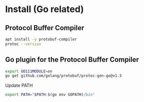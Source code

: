 # Install (Go related)

## Protocol Buffer Compiler

```sh
apt install -y protobuf-compiler
protoc --version
```

## Go plugin for the Protocol Buffer Compiler

```sh
export GO111MODULE=on 
go get github.com/golang/protobuf/protoc-gen-go@v1.3
```

Update PATH

```sh
export PATH="$PATH:$(go env GOPATH)/bin"
```
